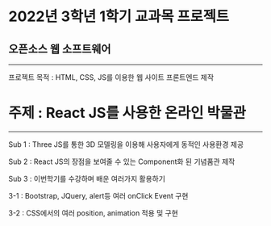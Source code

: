 # 2022년 3학년 1학기 교과목 프로젝트
## 오픈소스 웹 소프트웨어
<hr/>
프로젝트 목적 : HTML, CSS, JS를 이용한 웹 사이트 프론트엔드 제작

# 주제 : React JS를 사용한 온라인 박물관
<hr/>
Sub 1 : Three JS를 통한 3D 모델링을 이용해 사용자에게 동적인 사용환경 제공

Sub 2 : React JS의 장점을 보여줄 수 있는 Component화 된 기념품관 제작

Sub 3 : 이번학기를 수강하며 배운 여러가지 활용하기

3-1 : Bootstrap, JQuery, alert등 여러 onClick Event 구현

3-2 : CSS에서의 여러 position, animation 적용 및 구현 
